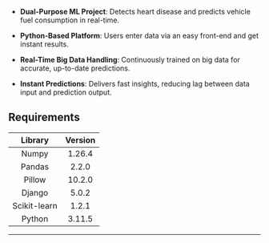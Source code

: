 - **Dual-Purpose ML Project**: Detects heart disease and predicts vehicle fuel consumption in real-time.

- **Python-Based Platform**: Users enter data via an easy front-end and get instant results.

- **Real-Time Big Data Handling**: Continuously trained on big data for accurate, up-to-date predictions.

- **Instant Predictions**: Delivers fast insights, reducing lag between data input and prediction output.


## Requirements
| Library        | Version    |
|:-------------: |:-------------:|
| Numpy          | 1.26.4     |
| Pandas         | 2.2.0      |
| Pillow         | 10.2.0     |
| Django         | 5.0.2      |
| Scikit-learn   | 1.2.1      |
| Python         | 3.11.5     |
---------------------------------
